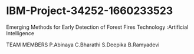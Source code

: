 # IBM-Project-34252-1660233523
Emerging Methods for Early Detection of Forest Fires
Technology :Artificial Intelligence

TEAM MEMBERS
P.Abinaya
C.Bharathi
S.Deepika
B.Ramyadevi


